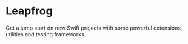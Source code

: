 # Leapfrog
Get a jump start on new Swift projects with some powerful extensions, utilities and testing frameworks.
